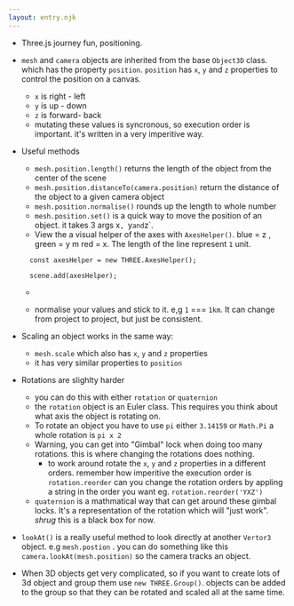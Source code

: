 ```yaml
---
layout: entry.njk
---
```


- Three.js journey fun, positioning.
- `mesh` and `camera` objects are inherited from the base `Object3D` class. which has the property `position`. `position` has `x`, `y` and `z` properties to control the position on a canvas.
    - `x` is right - left
    - `y` is up - down
    - `z` is forward- back
    - mutating these values is syncronous, so execution order is important. it's written in a very imperitive way.
- Useful methods 
    - `mesh.position.length()`  returns the length of the object from the center of the scene
    - `mesh.position.distanceTo(camera.position)` return the distance of the object to a given camera object
    - `mesh.position.normalise()` rounds up the length to whole number
    - `mesh.position.set()` is a quick way to move the position of an object. it takes 3 args x`, `y` and `z`.
    - View the a visual helper of the axes with `AxesHelper()`. blue = z , green = y m red = x. The length of the line represent `1` unit.
    
    ```
      const axesHelper = new THREE.AxesHelper();

      scene.add(axesHelper);
    ```
    - 

    - normalise your values and stick to it. e,g `1` === `1km`. It can change from project to project, but just be consistent.


- Scaling an object works in the same way:
    - `mesh.scale` which also has `x`, `y` and `z` properties
    - it has very similar properties to `position`

- Rotations are slighlty harder
   - you can do this with either `rotation` or `quaternion`
   - the `rotation` object is an Euler class. This requires you think about what axis the object is rotating on.
   - To rotate an object you have to use `pi` either `3.14159` or `Math.Pi` a  whole rotation is `pi x 2`
   - Warning, you can get into "Gimbal" lock when doing too many rotations. this is where changing the rotations does nothing.
        - to work around rotate the  `x`, `y` and `z` properties in a different orders. remember how imperitive the execution order is `rotation.reorder` can you change the rotation orders by appling a string in the order you want eg. `rotation.reorder('YXZ')`
    - `quaternion` is a mathmatical way that can get around these gimbal locks. It's a representation of the rotation which will "just work". *shrug* this is a black box for now.


 - `lookAt()` is a really useful method to look directly at another `Vertor3` object. e.g `mesh.postion` . you can do something like this `camera.lookAt(mesh.position)` so the camera tracks an object. 

- When 3D objects get very complicated, so if you want to create lots of 3d object and group them use `new THREE.Group()`. objects can be added to the group so that they can be rotated and scaled all at the same time.
